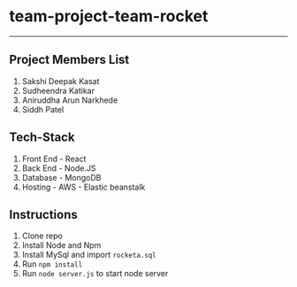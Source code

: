 # team-project-team-rocket
---
## Project Members List
1. Sakshi Deepak Kasat
2. Sudheendra Katikar
3. Aniruddha Arun Narkhede
4. Siddh Patel

## Tech-Stack
1. Front End - React
2. Back End - Node.JS
3. Database - MongoDB
4. Hosting - AWS - Elastic beanstalk

## Instructions

1. Clone repo
2. Install Node and Npm
3. Install MySql and import `rocketa.sql`
4. Run `npm install`
5. Run `node server.js` to start node server
